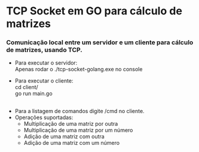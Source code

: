 # TCP Socket em GO para cálculo de matrizes
<h3>Comunicação local entre um servidor e um cliente para cálculo de matrizes, usando TCP.</h3>

- Para executar o servidor: <br>
Apenas rodar o ./tcp-socket-golang.exe no console

- Para executar o cliente: <br>
cd client/ <br>
go run main.go <br>

##
- Para a listagem de comandos digite /cmd no cliente.
- Operações suportadas:
  - Multiplicação de uma matriz por outra
  - Multiplicação de uma matriz por um número
  - Adição de uma matriz com outra
  - Adição de uma matriz com um número
